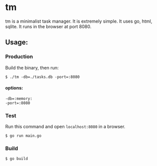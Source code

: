 # tm
tm is a minimalist task manager. It is extremely simple. It uses go, html, sqlite. It runs in the browser at port 8080.

## Usage:

### Production
Build the binary, then run:
```
$ ./tm -db=./tasks.db -port=:8080
```

#### options:
```
-db=:memory:
-port=:8080
```

### Test
Run this command and open `localhost:8080` in a browser.
```
$ go run main.go
```

### Build
```
$ go build
```

